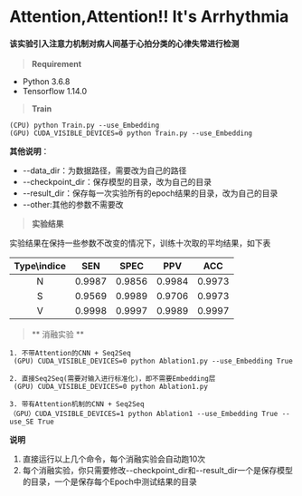 # Attention,Attention!! It's Arrhythmia
#### 该实验引入注意力机制对病人间基于心拍分类的心律失常进行检测


> __Requirement__
* Python 3.6.8
* Tensorflow 1.14.0

> __Train__

    (CPU) python Train.py --use_Embedding
    (GPU) CUDA_VISIBLE_DEVICES=0 python Train.py --use_Embedding
**其他说明**：
- --data_dir：为数据路径，需要改为自己的路径
- --checkpoint_dir：保存模型的目录，改为自己的目录
- --result_dir：保存每一次实验所有的epoch结果的目录，改为自己的目录
- --other:其他的参数不需要改
> **实验结果**

实验结果在保持一些参数不改变的情况下，训练十次取的平均结果，如下表

| Type\indice | SEN | SPEC | PPV | ACC |
| :----: | :----: | :----: | :----: | :----:|
| N |0.9987|0.9856|0.9984|0.9973|
| S |0.9569|0.9989|0.9706|0.9973|
| V |0.9998|0.9997|0.9989|0.9997|
> ** 消融实验 **

    1. 不带Attention的CNN + Seq2Seq
     (GPU) CUDA_VISIBLE_DEVICES=0 python Ablation1.py --use_Embedding True

    2. 直接Seq2Seq(需要对输入进行标准化)，即不需要Embedding层
     (GPU) CUDA_VISIBLE_DEVICES=0 python Ablation1.py
    
    3. 带有Attention机制的CNN + Seq2Seq
    （GPU）CUDA_VISIBLE_DEVICES=1 python Ablation1 --use_Embedding True --use_SE True
**说明**
1. 直接运行以上几个命令，每个消融实验会自动跑10次
2. 每个消融实验，你只需要修改--checkpoint_dir和--result_dir一个是保存模型的目录，一个是保存每个Epoch中测试结果的目录

